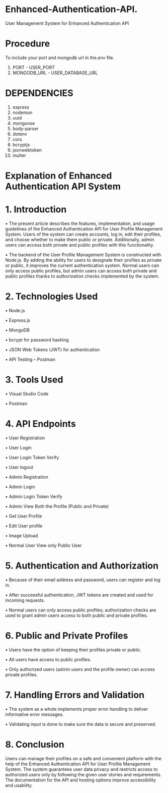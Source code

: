 # Enhanced-Authentication-API.
User Management System for Enhanced Authentication API

# Procedure
To include your port and mongodb url in the.env file.
1. PORT - USER_PORT
2. MONGODB_URL - USER_DATABASE_URL

# DEPENDENCIES
1. express
2. nodemon
3. uuid
4. mongoose
5. body-parser
6. dotenv
7. cors
8. bcryptjs
9. jsonwebtoken
10. multer

# Explanation of Enhanced Authentication API System

# 1. Introduction
•	The present article describes the features, implementation, and usage guidelines of the Enhanced Authentication API for User Profile Management System. Users of the system can create accounts, log in, edit their profiles, and choose whether to make them public or private. Additionally, admin users can access both private and public profiles with this functionality.

•	The backend of the User Profile Management System is constructed with Node.js. By adding the ability for users to designate their profiles as private or public, it improves the current authentication system. Normal users can only access public profiles, but admin users can access both private and public profiles thanks to authorization checks implemented by the system.

# 2. Technologies Used
•	Node.js

•	Express.js

•	MongoDB 

•	bcrypt for password hashing

•	JSON Web Tokens (JWT) for authentication

•	API Testing – Postman

# 3. Tools Used
•	Visual Studio Code

•	Postman

# 4. API Endpoints
•	User Registration

•	User Login

•	User Login Token Verify

•	User logout

•	Admin Registration

•	Admin Login

•	Admin Login Token Verify

•	Admin View Both the Profile (Public and Private) 

•	Get User Profile

•	Edit User profile

•	Image Upload

•	Normal User View only Public User

# 5. Authentication and Authorization
•	Because of their email address and password, users can register and log in. 

•	After successful authentication, JWT tokens are created and used for incoming requests. 

•	Normal users can only access public profiles; authorization checks are used to grant admin users access to both public and private profiles.

# 6. Public and Private Profiles
•	Users have the option of keeping their profiles private or public. 

•	All users have access to public profiles. 

•	Only authorized users (admin users and the profile owner) can access private profiles.

# 7. Handling Errors and Validation
•	The system as a whole implements proper error handling to deliver informative error messages. 

•	Validating input is done to make sure the data is secure and preserved.

# 8. Conclusion
Users can manage their profiles on a safe and convenient platform with the help of the Enhanced Authentication API for User Profile Management System. The system guarantees user data privacy and restricts access to authorized users only by following the given user stories and requirements. The documentation for the API and hosting options improve accessibility and usability. 
